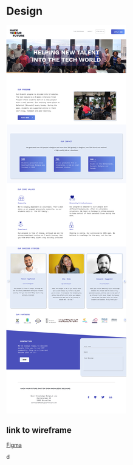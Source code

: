 # Design

![Design screenshot](Home.png)
<!-- give an overview of your project's design -->
<!-- provide a link to your wireframe documenting on Figma, or wherever it is -->

## link to wireframe

[Figma](https://www.figma.com/proto/kfQ1Ph4WeA6qHIRT1lfLyD/HYF-Website?node-id=2%3A2&scaling=min-zoom&page-id=0%3A1&starting-point-node-id=2%3A2)
<!-- describe some of the reasoning behind your group's design and wireframe -->
d